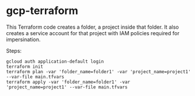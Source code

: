 # gcp-terraform

This Terraform code creates a folder, a project inside that folder. It also creates a service account for that project with IAM policies required for impersination.

Steps:

```
gcloud auth application-default login
terraform init
terraform plan -var 'folder_name=folder1' -var 'project_name=project1' --var-file main.tfvars
terraform apply -var 'folder_name=folder1' -var 'project_name=project1' --var-file main.tfvars
```
